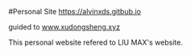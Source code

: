 #Personal Site
https://alvinxds.gitbub.io

guided to
www.xudongsheng.xyz

This personal website  refered to LIU MAX's website.


